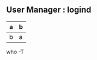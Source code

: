<!------------------------------------------------------------------- [ Kernel ] --->
## User Manager : logind
| a | b |
| ------ | ------ |
| b | a |

who -T






